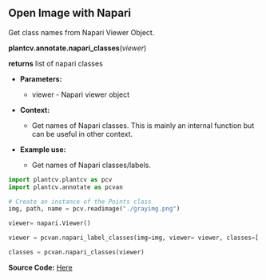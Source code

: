 ## Open Image with Napari

Get class names from Napari Viewer Object.

**plantcv.annotate.napari_classes**(*viewer*)

**returns** list of napari classes

- **Parameters:**
    - viewer - Napari viewer object

- **Context:**
    - Get names of Napari classes. This is mainly an internal function but can be useful in other context.

- **Example use:**
    - Get names of Napari classes/labels. 


```python
import plantcv.plantcv as pcv 
import plantcv.annotate as pcvan

# Create an instance of the Points class
img, path, name = pcv.readimage("./grayimg.png")

viewer= napari.Viewer()

viewer = pcvan.napari_label_classes(img=img, viewer= viewer, classes=['background', 'wing', 'seed'])

classes = pcvan.napari_classes(viewer)

```

**Source Code:** [Here](https://github.com/danforthcenter/plantcv-annotate/blob/main/plantcv/annotate/napari_classes.py)
